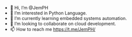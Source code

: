 - 👋 Hi, I’m @JemPH
- 👀 I’m interested in Python Language. 
- 🌱 I’m currently learning embedded systems automation. 
- 💞️ I’m looking to collaborate on cloud development. 
- 📫 How to reach me https://t.me/JemPH/

<!---
JemPH/JemPH is a ✨ special ✨ repository because its `README.md` (this file) appears on your GitHub profile.
You can click the Preview link to take a look at your changes.
--->
